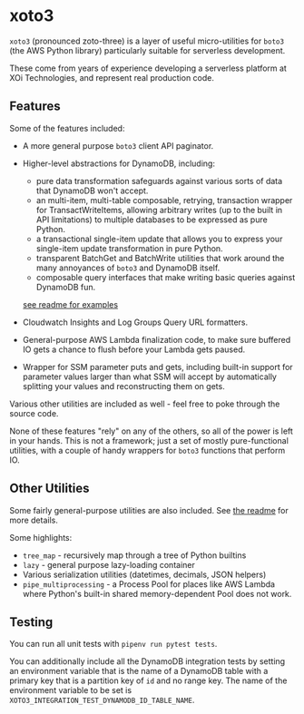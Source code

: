 # xoto3

`xoto3` (pronounced zoto-three) is a layer of useful micro-utilities
for `boto3` (the AWS Python library) particularly suitable for
serverless development.

These come from years of experience developing a serverless platform
at XOi Technologies, and represent real production code.

## Features

Some of the features included:

- A more general purpose `boto3` client API paginator.

- Higher-level abstractions for DynamoDB, including:

  - pure data transformation safeguards against various sorts of data
    that DynamoDB won't accept.
  - an multi-item, multi-table composable, retrying, transaction
    wrapper for TransactWriteItems, allowing arbitrary writes (up to
    the built in API limitations) to multiple databases to be
    expressed as pure Python.
  - a transactional single-item update that allows you to express your
    single-item update transformation in pure Python.
  - transparent BatchGet and BatchWrite utilities that work around the
    many annoyances of `boto3` and DynamoDB itself.
  - composable query interfaces that make writing basic queries against DynamoDB fun.

  [see readme for examples](xoto3/dynamodb/README.md)

- Cloudwatch Insights and Log Groups Query URL formatters.

- General-purpose AWS Lambda finalization code, to make sure buffered
  IO gets a chance to flush before your Lambda gets paused.

- Wrapper for SSM parameter puts and gets, including built-in support
  for parameter values larger than what SSM will accept by
  automatically splitting your values and reconstructing them on gets.

Various other utilities are included as well - feel free to poke through the source code.

None of these features "rely" on any of the others, so all of the
power is left in your hands. This is not a framework; just a set of
mostly pure-functional utilities, with a couple of handy wrappers for
`boto3` functions that perform IO.

## Other Utilities

Some fairly general-purpose utilities are also included. See [the readme](xoto3/utils/README.md) for more details.

Some highlights:

- `tree_map` - recursively map through a tree of Python builtins
- `lazy` - general purpose lazy-loading container
- Various serialization utilities (datetimes, decimals, JSON helpers)
- `pipe_multiprocessing` - a Process Pool for places like AWS Lambda
  where Python's built-in shared memory-dependent Pool does not work.

## Testing

You can run all unit tests with `pipenv run pytest tests`.

You can additionally include all the DynamoDB integration tests by
setting an environment variable that is the name of a DynamoDB table
with a primary key that is a partition key of `id` and no range
key. The name of the environment variable to be set is
`XOTO3_INTEGRATION_TEST_DYNAMODB_ID_TABLE_NAME`.
